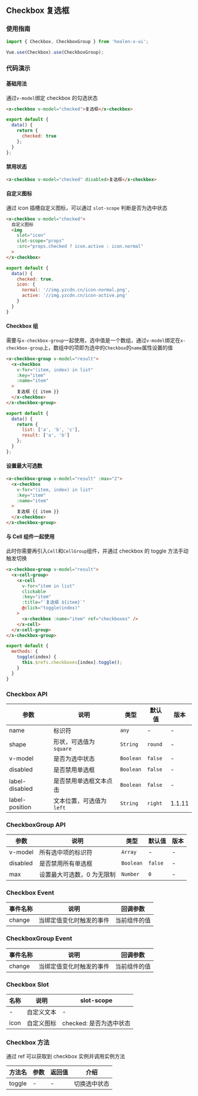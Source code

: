 ## Checkbox 复选框

### 使用指南
``` javascript
import { Checkbox, CheckboxGroup } from 'healen-x-ui';

Vue.use(Checkbox).use(CheckboxGroup);
```

### 代码演示

#### 基础用法
通过`v-model`绑定 checkbox 的勾选状态

```html
<x-checkbox v-model="checked">复选框</x-checkbox>
```

```javascript
export default {
  data() {
    return {
      checked: true
    };
  }
};
```

#### 禁用状态

```html
<x-checkbox v-model="checked" disabled>复选框</x-checkbox>
```

#### 自定义图标
通过 icon 插槽自定义图标，可以通过 `slot-scope` 判断是否为选中状态

```html
<x-checkbox v-model="checked">
  自定义图标
  <img
    slot="icon"
    slot-scope="props"
    :src="props.checked ? icon.active : icon.normal"
  >
</x-checkbox>
```

```js
export default {
  data() {
    checked: true,
    icon: {
      normal: '//img.yzcdn.cn/icon-normal.png',
      active: '//img.yzcdn.cn/icon-active.png'
    }
  }
}
```

#### Checkbox 组

需要与`x-checkbox-group`一起使用，选中值是一个数组，通过`v-model`绑定在`x-checkbox-group`上，数组中的项即为选中的`Checkbox`的`name`属性设置的值

```html
<x-checkbox-group v-model="result">
  <x-checkbox
    v-for="(item, index) in list"
    :key="item"
    :name="item"
  >
    复选框 {{ item }}
  </x-checkbox>
</x-checkbox-group>
```

```javascript
export default {
  data() {
    return {
      list: ['a', 'b', 'c'],
      result: ['a', 'b']
    };
  }
};
```

#### 设置最大可选数

```html
<x-checkbox-group v-model="result" :max="2">
  <x-checkbox
    v-for="(item, index) in list"
    :key="item"
    :name="item"
  >
    复选框 {{ item }}
  </x-checkbox>
</x-checkbox-group>
```

#### 与 Cell 组件一起使用

此时你需要再引入`Cell`和`CellGroup`组件，并通过 checkbox 的 toggle 方法手动触发切换

```html
<x-checkbox-group v-model="result">
  <x-cell-group>
    <x-cell
      v-for="item in list"
      clickable
      :key="item"
      :title="`复选框 ${item}`"
      @click="toggle(index)"
    >
      <x-checkbox :name="item" ref="checkboxes" />
    </x-cell>
  </x-cell-group>
</x-checkbox-group>
```

```js
export default {
  methods: {
    toggle(index) {
      this.$refs.checkboxes[index].toggle();
    }
  }
}
```

### Checkbox API

| 参数 | 说明 | 类型 | 默认值 | 版本 |
|------|------|------|------|------|
| name | 标识符 | `any` | - | - |
| shape | 形状，可选值为 `square` | `String` | `round` | - |
| v-model | 是否为选中状态 | `Boolean` | `false` | - |
| disabled | 是否禁用单选框 | `Boolean` | `false` | - |
| label-disabled | 是否禁用单选框文本点击 | `Boolean` | `false` | - |
| label-position | 文本位置，可选值为 `left` | `String` | `right` | 1.1.11 |

### CheckboxGroup API

| 参数 | 说明 | 类型 | 默认值 | 版本 |
|------|------|------|------|------|
| v-model | 所有选中项的标识符 | `Array` | - | - |
| disabled | 是否禁用所有单选框 | `Boolean` | `false` | - |
| max | 设置最大可选数，0 为无限制 | `Number` | `0` | - |

### Checkbox Event

| 事件名称 | 说明 | 回调参数 |
|------|------|------|
| change | 当绑定值变化时触发的事件 | 当前组件的值 |

### CheckboxGroup Event

| 事件名称 | 说明 | 回调参数 |
|------|------|------|
| change | 当绑定值变化时触发的事件 | 当前组件的值 |

### Checkbox Slot

| 名称 | 说明 | slot-scope |
|------|------|------|
| - | 自定义文本 | - |
| icon | 自定义图标 | checked: 是否为选中状态 |

### Checkbox 方法

通过 ref 可以获取到 checkbox 实例并调用实例方法

| 方法名 | 参数 | 返回值 | 介绍 |
|------|------|------|------|
| toggle | - | - | 切换选中状态 |
